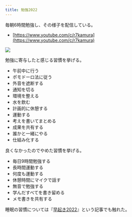 ```yaml
---
title: 勉強2022
---
```

毎朝6時間勉強し、その様子を配信している。

*   [https://www.youtube.com/c/r7kamura](https://www.youtube.com/c/r7kamura)

![](https://lh3.googleusercontent.com/docs/ADP-6oFtZwMM0f-4agNsAihSlBx8u0W1Vduxi2-3YNk9fCZR0kYcFOXWQHgkPyB6_3nicf-z0WZItYSh8LqWeNh-QBpsoCnqMqbwBXlKKghWjLLTEiRiwXWuPRRoH284oV7XOlt3Zy3B5Nmqvx7hOdnBW7vOpOHyieNsX7VhDPkq-GMC9AnzwiDpB98lyjTqNEfbpmluTTaW4fspH_3XvnbatCWcVkOA6zR1eDviX5mG-xPn1Wgwk1uZ-j1_TJKNOi0tuShEvF4f40U5JugJj2GgQIU0WuiSyTwahcYK-nUe8eUYycNFhDLFdHCE-aL1lndJrcoQ4IeqoJdG6dhG-0n47xOP6aOIh5Zq_zJ2n_ogWPUlx4fUlQ7HoyhfBtXr6WW-XcoPEp7ofkR7e-M4IplXA_Mhyh1UAUcT_mP2iM6wcVA3EU3fGcGzhqlkY2LwhBL5L9wASmuwjAvtQ9POwdyDg9a4i3yAxUBafE7cXeClewSS4lrcDCJmQyouHat486307JGx0YQfZhkTdGOVtSOKSMSL-fF8ggIiP3g0xHNzYSbt3GWNAfXnntaQ7HAhEwzMmlmoMAvHnSNmFuB8FZDXEl4bmuH8Kb0VJAiaRJ6O-s6fUEy2soEQSGKVA3I3kkRKoiBAxmHtrsADRl_EuXhmmKfaU-LhqZJ7eC6my44RkJz0izZKZBpJWVvuTpg7sjUP1EJnL-vEeC2LcqnBaUjttDU9BX1qeOTZ1qlYKh7o8wDLdXLdH-LMhwn1xgRHqS3DwX2GJf0aNLIO1dqP282gz4LvhD-VQ6jgubppFpVN5tieeUq4e86D5_-_-RJXKoT16lt-KNK4B_6IklFGF5-JgWEDBF8W0GrqYsc84HobBnHCGFEd1NK7h2lFETc7k5lmOSZ1kGX4UZ_KlT3LOmM5jklxUGIHTEGKPgU_0rxKvUGcQn3dgwduxrz8cyus7qtFTZ0Di3XKZwIy4K9m4tsGTBuS-Sj5Ax0aKrquxmN2i2YD8by5WLT1dITc4OlRcTcjjpvqAc2hxbWRy-UKBzKC49_2UwxphYB3OZY7cOi5l8K-Rhd0OO9cCpswmBq63AVnZjnzqV8ENEOGTZXOWIFKk_FBOFiL3VfvZDB66TJzxgcgobsOrF83iSP2Uz0wX-Uz1gym7dXN3LyHgOpRlfMqkgC5tq2KCMmocD6rvn19bkbJA7qkSCYOzwBVUJbeo3hzo71z3Ywd3mcoFx_N9B7Ljg3Eg4Y4xNZoO3cWtSmEmDqk-jDozQ)

勉強に寄与したと感じる習慣を挙げる。

*   午前中に行う
*   ポモドーロ法に従う
*   外音を遮断する
*   通知を切る
*   環境を整える
*   水を飲む
*   計画的に休憩する
*   運動する
*   考えを書いてまとめる
*   成果を共有する
*   誰かと一緒にやる
*   仕組み化する

良くなかったのでやめた習慣を挙げる。

*   毎日9時間勉強する
*   長時間運動する
*   何度も運動する
*   休憩時間にマイクで話す
*   無音で勉強する
*   学んだすべてを書き留める
*   メモ書きを共有する

睡眠の習慣については『[早起き2022](https://r7kamura.com/articles/2022-06-21-good-morning-2022)』という記事でも触れた。
